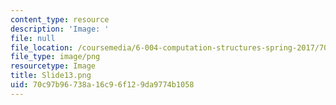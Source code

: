 ```yaml
---
content_type: resource
description: 'Image: '
file: null
file_location: /coursemedia/6-004-computation-structures-spring-2017/70c97b96738a16c96f129da9774b1058_Slide13.png
file_type: image/png
resourcetype: Image
title: Slide13.png
uid: 70c97b96-738a-16c9-6f12-9da9774b1058
---
```

